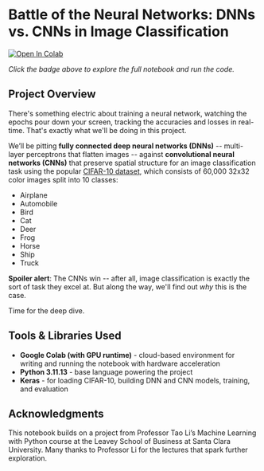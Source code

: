 # Battle of the Neural Networks: DNNs vs. CNNs in Image Classification

[![Open In Colab](https://colab.research.google.com/assets/colab-badge.svg)](https://colab.research.google.com/drive/1dMzwZSTSasuxYhhGs8hB2t4QGoFG71Au)

*Click the badge above to explore the full notebook and run the code.*

## Project Overview
There's something electric about training a neural network, watching the epochs pour down your screen, tracking the accuracies and losses in real-time. That's exactly what we'll be doing in this project. 

We’ll be pitting **fully connected deep neural networks (DNNs)** -- multi-layer perceptrons that flatten images -- against **convolutional neural networks (CNNs)** that preserve spatial structure for an image classification task using the popular [CIFAR-10 dataset](https://www.cs.toronto.edu/~kriz/cifar.html), which consists of 60,000 32x32 color images split into 10 classes:

- Airplane
- Automobile
- Bird
- Cat
- Deer
- Frog
- Horse
- Ship
- Truck

**Spoiler alert**: The CNNs win -- after all, image classification is exactly the sort of task they excel at. But along the way, we'll find out *why* this is the case.

Time for the deep dive.

## Tools & Libraries Used

- **Google Colab (with GPU runtime)** - cloud-based environment for writing and running the notebook with hardware acceleration
- **Python 3.11.13** - base language powering the project
- **Keras** - for loading CIFAR-10, building DNN and CNN models, training, and evaluation

## Acknowledgments

This notebook builds on a project from Professor Tao Li’s Machine Learning with Python course at the Leavey School of Business at Santa Clara University. Many thanks to Professor Li for the lectures that spark further exploration.
